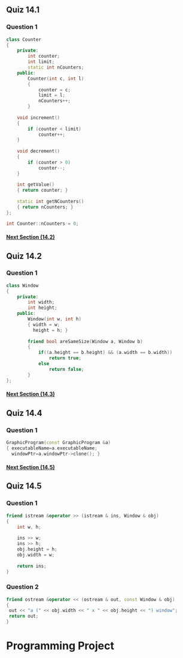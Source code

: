 ## Quiz 14.1
### Question 1
```c++
class Counter
{
    private:
        int counter;
        int limit;
        static int nCounters;
    public:
        Counter(int c, int l)
        {
            counter = c;
            limit = l;
            nCounters++;
        }
        
    void increment()
    { 
        if (counter < limit)
            counter++;
    }
    
    void decrement()
    {
        if (counter > 0)
            counter--;
    }
    
    int getValue()
    { return counter; }
    
    static int getNCounters()
    { return nCounters; }
};

int Counter::nCounters = 0;
```

#### [Next Section (14.2)](14.2%20-%20Friends%20of%20Classes.md)

## Quiz 14.2
### Question 1
```c++
class Window
{
    private:
        int width;
        int height;
    public:
        Window(int w, int h)
        { width = w;
          height = h; }
          
        friend bool areSameSize(Window a, Window b)
        {
            if((a.height == b.height) && (a.width == b.width))
                return true;
            else
                return false;
        }
};

```

#### [Next Section (14.3)](14.3%20-%20Memberwise%20Assignment.md)

## Quiz 14.4
### Question 1
```c++
GraphicProgram(const GraphicProgram &a)
{ executableName=a.executableName;
  windowPtr=a.windowPtr->clone(); }
```

####  [Next Section (14.5)](14.5%20-%20Operator%20Overloading.md)

## Quiz 14.5
### Question 1
```c++
friend istream &operator >> (istream & ins, Window & obj)
{
    int w, h;
    
    ins >> w;
    ins >> h;
    obj.height = h;
    obj.width = w;
    
    return ins;
}
```

### Question 2
```c++
friend ostream &operator << (ostream & out, const Window & obj)
{
 out << "a (" << obj.width << " x " << obj.height << ") window";
 return out;
}
```
# Programming Project